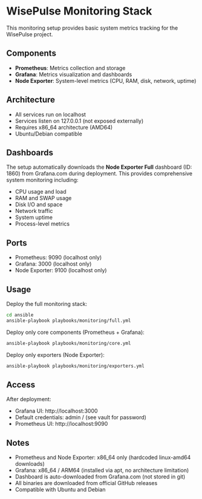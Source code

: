 # WisePulse Monitoring Stack

This monitoring setup provides basic system metrics tracking for the WisePulse project.

## Components

- **Prometheus**: Metrics collection and storage
- **Grafana**: Metrics visualization and dashboards
- **Node Exporter**: System-level metrics (CPU, RAM, disk, network, uptime)

## Architecture

- All services run on localhost
- Services listen on 127.0.0.1 (not exposed externally)
- Requires x86_64 architecture (AMD64)
- Ubuntu/Debian compatible

## Dashboards

The setup automatically downloads the **Node Exporter Full** dashboard (ID: 1860) from Grafana.com during deployment. This provides comprehensive system monitoring including:

- CPU usage and load
- RAM and SWAP usage
- Disk I/O and space
- Network traffic
- System uptime
- Process-level metrics

## Ports

- Prometheus: 9090 (localhost only)
- Grafana: 3000 (localhost only)
- Node Exporter: 9100 (localhost only)

## Usage

Deploy the full monitoring stack:

```bash
cd ansible
ansible-playbook playbooks/monitoring/full.yml
```

Deploy only core components (Prometheus + Grafana):

```bash
ansible-playbook playbooks/monitoring/core.yml
```

Deploy only exporters (Node Exporter):

```bash
ansible-playbook playbooks/monitoring/exporters.yml
```

## Access

After deployment:

- Grafana UI: http://localhost:3000
- Default credentials: admin / (see vault for password)
- Prometheus UI: http://localhost:9090

## Notes

- Prometheus and Node Exporter: x86_64 only (hardcoded linux-amd64 downloads)
- Grafana: x86_64 / ARM64 (installed via apt, no architecture limitation)
- Dashboard is auto-downloaded from Grafana.com (not stored in git)
- All binaries are downloaded from official GitHub releases
- Compatible with Ubuntu and Debian
